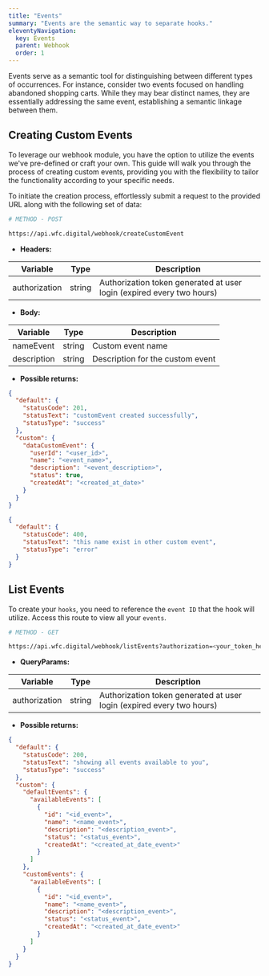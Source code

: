 ```yaml
---
title: "Events"
summary: "Events are the semantic way to separate hooks."
eleventyNavigation:
  key: Events
  parent: Webhook
  order: 1
---
```


Events serve as a semantic tool for distinguishing between different types of occurrences. For instance, consider two events focused on handling abandoned shopping carts. While they may bear distinct names, they are essentially addressing the same event, establishing a semantic linkage between them.

## Creating Custom Events

To leverage our webhook module, you have the option to utilize the events we've pre-defined or craft your own. This guide will walk you through the process of creating custom events, providing you with the flexibility to tailor the functionality according to your specific needs.

To initiate the creation process, effortlessly submit a request to the provided URL along with the following set of data:

```bash
# METHOD - POST

https://api.wfc.digital/webhook/createCustomEvent
```

- **Headers:**

<div class="table-responsive">
  <table class="table table--striped table--hover">
    <thead>
      <tr>
        <th>Variable</th>
        <th>Type</th>
        <th>Description</th>
      </tr>
    </thead>
    <tbody>
    <tr>
      <td>authorization</td>
      <td>string</td>
      <td>Authorization token generated at user login (expired every two hours)</td>
    </tr>
    </tbody>
  </table>
</div>

- **Body:**

<div class="table-responsive">
  <table class="table table--striped table--hover">
    <thead>
      <tr>
        <th>Variable</th>
        <th>Type</th>
        <th>Description</th>
      </tr>
    </thead>
    <tbody>
    <tr>
      <td>nameEvent</td>
      <td>string</td>
      <td>Custom event name</td>
    </tr>
     <tr>
      <td>description</td>
      <td>string</td>
      <td>Description for the custom event</td>
    </tr>
    </tbody>
  </table>
</div>

- **Possible returns:**

```json
{
  "default": {
    "statusCode": 201,
    "statusText": "customEvent created successfully",
    "statusType": "success"
  },
  "custom": {
    "dataCustomEvent": {
      "userId": "<user_id>",
      "name": "<event_name>",
      "description": "<event_description>",
      "status": true,
      "createdAt": "<created_at_date>"
    }
  }
}
```

```json
{
  "default": {
    "statusCode": 400,
    "statusText": "this name exist in other custom event",
    "statusType": "error"
  }
}
```

## List Events

To create your `hooks`, you need to reference the `event ID` that the hook will utilize. Access this route to view all your `events`.

```bash
# METHOD - GET

https://api.wfc.digital/webhook/listEvents?authorization=<your_token_here>
```

- **QueryParams:**

<div class="table-responsive">
  <table class="table table--striped table--hover">
    <thead>
      <tr>
        <th>Variable</th>
        <th>Type</th>
        <th>Description</th>
      </tr>
    </thead>
    <tbody>
    <tr>
      <td>authorization</td>
      <td>string</td>
      <td>Authorization token generated at user login (expired every two hours)</td>
    </tr>
    </tbody>
  </table>
</div>

- **Possible returns:**

```json
{
  "default": {
    "statusCode": 200,
    "statusText": "showing all events available to you",
    "statusType": "success"
  },
  "custom": {
    "defaultEvents": {
      "availableEvents": [
        {
          "id": "<id_event>",
          "name": "<name_event>",
          "description": "<description_event>",
          "status": "<status_event>",
          "createdAt": "<created_at_date_event>"
        }
      ]
    },
    "customEvents": {
      "availableEvents": [
        {
          "id": "<id_event>",
          "name": "<name_event>",
          "description": "<description_event>",
          "status": "<status_event>",
          "createdAt": "<created_at_date_event>"
        }
      ]
    }
  }
}
```
